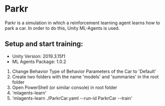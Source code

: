 # Parkr
Parkr is a simulation in which a reinforcement learning agent learns how to park a car. In order to do this, Unity ML-Agents is used.

## Setup and start training:
* Unity Version: 2019.3.15f1
* ML Agents Package: 1.0.2     

1. Change Behavior Type of Behavior Parameters of the Car to 'Default'   
1. Create two folders with the name 'models' and 'summaries' in the root folder
1. Open PowerShell (or similar console) in root folder
1. 'mlagents-learn'
1. 'mlagents-learn ./ParkrCar.yaml --run-id ParkrCar --train'
